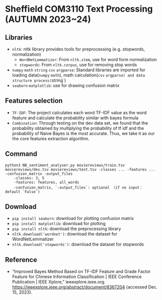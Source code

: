 # Sheffield COM3110 Text Processing (AUTUMN 2023~24)

## Libraries
- `nltk`: nltk library provides tools for preprocessing (e.g. stopwords, normalization)
    - `WordNetLemmatizer`: From `nltk.stem`, use for word form normalization
    - `stopwords`: From `nltk.corpus`, use for removing stop words
- `numpy` `math` `string` `csv` `argparse`: Standard libraries are imported for loading data(`numpy` `math`), math calculation(`csv` `argparse) and data structure process(`string`)
- `seaborn` `matplotlib`: use for drawing confusion matrix

## Features selection
- `TF-IDF`: The project calculates each word TF-IDF value as the word feature and calculate the probability similar with bayes formula 
- `Combination`: Through testing on the dev data set, we found that the probability obtained by multiplying the probability of tf idf and the probability of Naive Bayes is the most accurate. Thus, we take it as our the core features extraction algorithm.

## Command
    python3 NB_sentiment_analyser.py moviereviews/train.tsv moviereviews/dev.tsv moviereviews/test.tsv -classes ... -features ... -confusion_matrix -output_files
        -classes: 3, 5
        -features: features, all_words
        -confusion_matrix, `-output_files`: optional （if no input： default `False`)

## Download
- `pip install seaborn`: download for plotting confusion matrix
- `pip install matplotlib`: download for plotting
- `pip install nltk`: download the preprocessing library
- `nltk.download('wordnet')`: download the dataset for WordNetLemmatizer
- `nltk.download('stopwords')`: download the dataset for stopwords

## Reference
- “Improved Bayes Method Based on TF-IDF Feature and Grade Factor Feature for Chinese Information Classification | IEEE Conference Publication | IEEE Xplore,” ieeexplore.ieee.org. https://ieeexplore.ieee.org/abstract/document/8367204 (accessed Dec. 15, 2023).
‌
